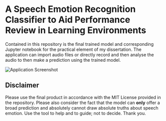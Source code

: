 # A Speech Emotion Recognition Classifier to Aid Performance Review in Learning Environments

Contained in this repository is the final trained model and corresponding Jupyter notebook for the practical element of my dissertation. The application can import audio files or directly record and then analyse the audio to then make a prediction using the trained model.

![Application Screenshot](https://i.imgur.com/Hz6i3z1.png)


## Disclaimer

Please use the final product in accordance with the MIT License provided in the repository. Please also consider the fact that the model can **only** offer a broad prediction and absolutely cannot draw absolute truths about speech emotion. Use the tool to help and to guide; not to decide. Thank you.
